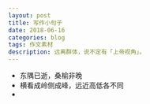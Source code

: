 ```yaml
---
layout: post
title: 写作小句子
date: 2018-06-16
categories: blog
tags: 作文素材
description: 远离群体，说不定有「上帝视角」。
---
```



- 东隅已逝，桑榆非晚
- 横看成岭侧成峰，远近高低各不同
- 
